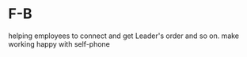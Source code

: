 # F-B
helping employees to connect and get Leader's order and so on. make working happy with self-phone
